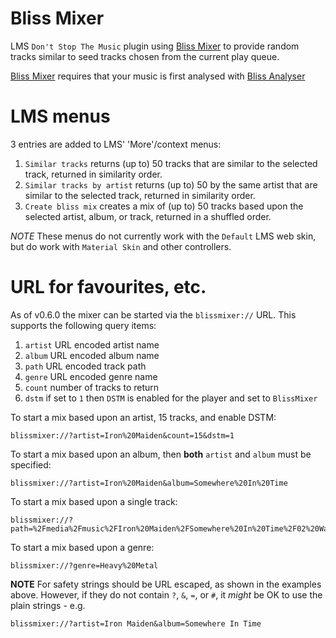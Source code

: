 # Bliss Mixer

LMS `Don't Stop The Music` plugin using [Bliss Mixer](https://github.com/CDrummond/bliss-mixer)
to provide random tracks similar to seed tracks chosen from the current play
queue.

[Bliss Mixer](https://github.com/CDrummond/bliss-mixer) requires that your music
is first analysed with [Bliss Analyser](https://github.com/CDrummond/bliss-analyser)


# LMS menus

3 entries are added to LMS' 'More'/context menus:

1. `Similar tracks` returns (up to) 50 tracks that are similar to the selected
track, returned in similarity order.
2. `Similar tracks by artist` returns (up to) 50 by the same artist that are
similar to the selected track, returned in similarity order.
3. `Create bliss mix` creates a mix of (up to) 50 tracks based upon the selected
artist, album, or track, returned in a shuffled order.

*NOTE* These menus do not currently work with the `Default` LMS web skin, but do
work with `Material Skin` and other controllers.


# URL for favourites, etc.

As of v0.6.0 the mixer can be started via the `blissmixer://` URL. This supports the following query items:

1. `artist` URL encoded artist name
2. `album` URL encoded album name
3. `path` URL encoded track path
4. `genre` URL encoded genre name
5. `count` number of tracks to return
6. `dstm` if set to `1` then `DSTM` is enabled for the player and set to `BlissMixer`

To start a mix based upon an artist, 15 tracks, and enable DSTM:
```
blissmixer://?artist=Iron%20Maiden&count=15&dstm=1
```

To start a mix based upon an album, then **both** `artist` and `album` must be specified:
```
blissmixer://?artist=Iron%20Maiden&album=Somewhere%20In%20Time
```

To start a mix based upon a single track:
```
blissmixer://?path=%2Fmedia%2Fmusic%2FIron%20Maiden%2FSomewhere%20In%20Time%2F02%20Wasted%20Years.mp3

```

To start a mix based upon a genre:
```
blissmixer://?genre=Heavy%20Metal

```

**NOTE** For safety strings should be URL escaped, as shown in the examples above. However, if they do not contain `?`, `&`, `=`, or `#`, it *might* be OK to use the plain strings - e.g.

```
blissmixer://?artist=Iron Maiden&album=Somewhere In Time
```